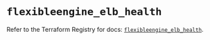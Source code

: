 # `flexibleengine_elb_health`

Refer to the Terraform Registry for docs: [`flexibleengine_elb_health`](https://registry.terraform.io/providers/flexibleenginecloud/flexibleengine/1.46.0/docs/resources/elb_health).
